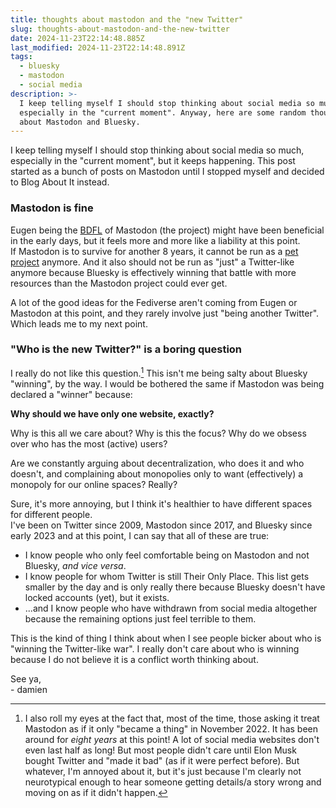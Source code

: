 ```yaml
---
title: thoughts about mastodon and the "new Twitter"
slug: thoughts-about-mastodon-and-the-new-twitter
date: 2024-11-23T22:14:48.885Z
last_modified: 2024-11-23T22:14:48.891Z
tags:
  - bluesky
  - mastodon
  - social media
description: >-
  I keep telling myself I should stop thinking about social media so much,
  especially in the "current moment". Anyway, here are some random thoughts
  about Mastodon and Bluesky.
---
```


I keep telling myself I should stop thinking about social media so much, especially in the "current moment", but it keeps happening. This post started as a bunch of posts on Mastodon until I stopped myself and decided to Blog About It instead.

### Mastodon is fine

Eugen being the [BDFL](https://en.wikipedia.org/wiki/Benevolent_dictator_for_life) of Mastodon (the project) might have been beneficial in the early days, but it feels more and more like a liability at this point.  
If Mastodon is to survive for another 8 years, it cannot be run as a [pet project](https://wxcafe.net/posts/when_a_toy_isnt_a_toy_anymore/) anymore. And it also should not be run as "just" a Twitter-like anymore because Bluesky is effectively winning that battle with more resources than the Mastodon project could ever get.

A lot of the good ideas for the Fediverse aren't coming from Eugen or Mastodon at this point, and they rarely involve just "being another Twitter". Which leads me to my next point.

### "Who is the new Twitter?" is a boring question

I really do not like this question.[^1]
This isn't me being salty about Bluesky "winning", by the way. I would be bothered the same if Mastodon was being declared a "winner" because:

**Why should we have only one website, exactly?**

Why is this all we care about? Why is this the focus? Why do we obsess over who has the most (active) users?

Are we constantly arguing about decentralization, who does it and who doesn't, and complaining about monopolies only to want (effectively) a monopoly for our online spaces? Really?

Sure, it's more annoying, but I think it's healthier to have different spaces for different people.  
I've been on Twitter since 2009, Mastodon since 2017, and Bluesky since early 2023 and at this point, I can say that all of these are true:

- I know people who only feel comfortable being on Mastodon and not Bluesky, _and vice versa_.
- I know people for whom Twitter is still Their Only Place. This list gets smaller by the day and is only really there because Bluesky doesn't have locked accounts (yet), but it exists.
- ...and I know people who have withdrawn from social media altogether because the remaining options just feel terrible to them.

This is the kind of thing I think about when I see people bicker about who is "winning the Twitter-like war". I really don't care about who is winning because I do not believe it is a conflict worth thinking about.

See ya,  
\- damien

[^1]: I also roll my eyes at the fact that, most of the time, those asking it treat Mastodon as if it only "became a thing" in November 2022. It has been around for _eight years_ at this point! A lot of social media websites don't even last half as long! But most people didn't care until Elon Musk bought Twitter and "made it bad" (as if it were perfect before). But whatever, I'm annoyed about it, but it's just because I'm clearly not neurotypical enough to hear someone getting details/a story wrong and moving on as if it didn't happen.
